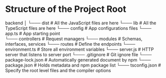 
# Structure of the Project Root

backend
│
└─── dist                   # All the JavaScript files are here
└─── lib                    # All the TypeScript files are here
      └─── config           # App configurations files
            └─── app.ts    # App starting point            
      └─── controllers     # Request managers
      └─── modules         # Schemas, interfaces, services
      └─── routes          # Define the endpoints
      └─── environment.ts  # Store all environment variables
      └─── server.js       # HTTP server that listens to server port
└─── .gitignore             # Git ignore file
└─── package-lock.json     # Automatically generated document by npm
└─── package.json          # Holds metadata and npm package list
└─── tsconfig.json         # Specify the root level files and the compiler options
